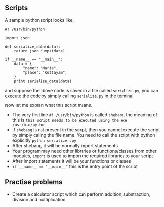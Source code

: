 ## Scripts ##

A sample python script looks like,

```
#! /usr/bin/python

import json

def serialize_data(data):
    return json.dumps(data)

if __name__ == "__main__":
    data = {
        "name": "Maria",
        "place": "Kottayam",
    }
    print serialize_data(data)
```

and suppose the above code is saved in a file called `serialize.py`, you can execute the code by simply calling `serialize.py` in the terminal

Now let me explain what this script means.

* The very first line `#! /usr/bin/python` is called `shebang`, the meaning of this is `this script needs to be executed using the exe /usr/bin/python`
* If `shebang` is not present in the script, then you cannot execute the script by simply calling the file name. You need to call the script with python explicitly `python serializer.py`
* After shebang, it will be normally import statements
* Your program may need other libraries or functions/classes from other modules, `import` is used to import the required libraries to your script
* After import statements it will be your functions or classes
* `if __name__ == "__main__"` this is the entry point of the script


## Practise problems ##

* Create a calculator script which can perform addition, substraction, division and multiplication
